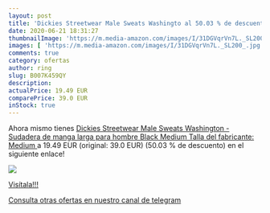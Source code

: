 ```yaml
---
layout: post
title: 'Dickies Streetwear Male Sweats Washingto al 50.03 % de descuento'
date: 2020-06-21 18:31:27
thumbnailImage: 'https://m.media-amazon.com/images/I/31DGVqrVn7L._SL200_.jpg'
images: [ 'https://m.media-amazon.com/images/I/31DGVqrVn7L._SL200_.jpg' ]
comments: true
category: ofertas
author: ring
slug: B007K459QY
description:
actualPrice: 19.49 EUR
comparePrice: 39.0 EUR
inStock: true
---
```


Ahora mismo tienes [Dickies Streetwear Male Sweats Washington - Sudadera de manga larga para hombre  Black  Medium  Talla del fabricante: Medium ](https://www.amazon.com/dp/B007K459QY/?tag=redken08-20) a 19.49 EUR (original: 39.0 EUR) (50.03 %  de descuento) en el siguiente enlace!

[![](https://m.media-amazon.com/images/I/31DGVqrVn7L._SL200_.jpg)](https://www.amazon.com/dp/B007K459QY/?tag=redken08-20)

[Visítala!!!](https://www.amazon.com/dp/B007K459QY/?tag=redken08-20)

[Consulta otras ofertas en nuestro canal de telegram](https://t.me/s/ofertas25)
